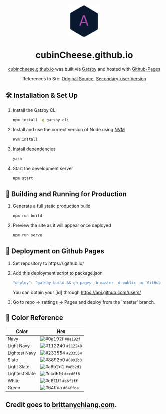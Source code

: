 <div align="center">
  <img alt="Logo" src="https://raw.githubusercontent.com/cubinCheese/cubincheese.github.io/main/src/images/logo.png" width="100" />
</div>
<h1 align="center">
  cubinCheese.github.io
</h1>
<p align="center">
  <a href="https://cubincheese.github.io/" target="_blank">cubincheese.github.io</a> was built via <a href="https://www.gatsbyjs.org/" target="_blank">Gatsby</a> and hosted with <a href="https://pages.github.com/" target="_blank">Github-Pages</a>
</p>
<p align="center">
  References to Src:
  <a href="https://github.com/bchiang7/v4" target="_blank">Original Source</a>,
  <a href="https://github.com/adithyaakrishna/adithyaakrishna.github.io" target="_blank">Secondary-user Version</a>
</p>

## 🛠 Installation & Set Up

1. Install the Gatsby CLI

   ```sh
   npm install -g gatsby-cli
   ```

2. Install and use the correct version of Node using [NVM](https://github.com/nvm-sh/nvm)

   ```sh
   nvm install
   ```

3. Install dependencies

   ```sh
   yarn
   ```

4. Start the development server

   ```sh
   npm start
   ```

## 🦘 Building and Running for Production

1. Generate a full static production build

   ```sh
   npm run build
   ```

1. Preview the site as it will appear once deployed

   ```sh
   npm run serve
   ```

## 🌌 Deployment on Github Pages

1. Set repository to https://<username>.github.io/

2. Add this deployment script to package.json

   ```sh
   "deploy": "gatsby build && gh-pages -b master -d public -m 'GitHub Pages Auto Deploy' -u 'cubinCheese <[id]+[login]@email.com>'"
   ```

   You can obtain your [id] through https://api.github.com/users/<github-username>

3. Go to repo -> settings -> Pages and deploy from the 'master' branch.

## 🎨 Color Reference

| Color          | Hex                                                                |
| -------------- | ------------------------------------------------------------------ |
| Navy           | ![#0a192f](https://via.placeholder.com/10/0a192f?text=+) `#0a192f` |
| Light Navy     | ![#112240](https://via.placeholder.com/10/0a192f?text=+) `#112240` |
| Lightest Navy  | ![#233554](https://via.placeholder.com/10/303C55?text=+) `#233554` |
| Slate          | ![#8892b0](https://via.placeholder.com/10/8892b0?text=+) `#8892b0` |
| Light Slate    | ![#a8b2d1](https://via.placeholder.com/10/a8b2d1?text=+) `#a8b2d1` |
| Lightest Slate | ![#ccd6f6](https://via.placeholder.com/10/ccd6f6?text=+) `#ccd6f6` |
| White          | ![#e6f1ff](https://via.placeholder.com/10/e6f1ff?text=+) `#e6f1ff` |
| Green          | ![#64ffda](https://via.placeholder.com/10/64ffda?text=+) `#64ffda` |

## Credit goes to [brittanychiang.com](https://brittanychiang.com).

